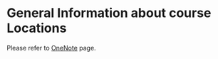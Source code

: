 # General Information about course Locations 

Please refer to [OneNote](https://sibcloud-my.sharepoint.com/personal/patricia_palagi_sib_swiss/_layouts/15/Doc.aspx?sourcedoc=%7B62777f84-11f6-4078-a386-712e61b0e9b1%7D&action=edit&wd=target%28Admin.one%7Cc103a835-449f-42f7-a9bd-44b44ee72b7a%2FCourse+Locations%7C09e9cfb9-e762-4f9f-a49a-5d49f5e25475%2F%29&wdorigin=703) page.
